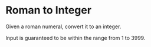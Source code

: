 # Roman to Integer

Given a roman numeral, convert it to an integer.

Input is guaranteed to be within the range from 1 to 3999.
